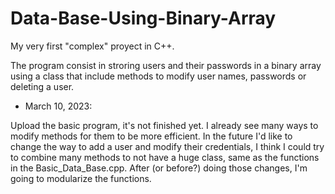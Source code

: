 # Data-Base-Using-Binary-Array
My very first "complex" proyect in C++.

The program consist in stroring users and their passwords in a binary array using a class that include methods to modify user names, passwords or deleting a user. 

- March 10, 2023:

Upload the basic program, it's not finished yet. I already see many ways to modify methods for them to be more efficient. In the future I'd like to change the way to add a user and modify their credentials, I think I could try to combine many methods to not have a huge class, same as the functions in the Basic_Data_Base.cpp. After (or before?) doing those changes, I'm going to modularize the functions. 
